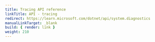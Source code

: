 ```yaml
---
title: Tracing API reference
linkTitle: API - tracing
redirect: https://learn.microsoft.com/dotnet/api/system.diagnostics
manualLinkTarget: _blank
build: { render: link }
weight: 210
---
```

